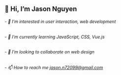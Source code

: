 ## 👋 Hi, I’m Jason Nguyen
###### - 👀 I’m interested in user interaction, web development
###### - 🌱 I’m currently learning JavaScript, CSS, Vue.js
###### - 💞️ I’m looking to collaborate on web design
###### - 📫 How to reach me jason.n72099@gmail.com

<!---
yeets-n/yeets-n is a ✨ special ✨ repository because its `README.md` (this file) appears on your GitHub profile.
You can click the Preview link to take a look at your changes.
--->
